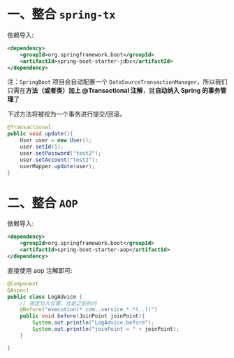 # 一、整合 `spring-tx`

依赖导入:

```xml
<dependency>
    <groupId>org.springframework.boot</groupId>
    <artifactId>spring-boot-starter-jdbc</artifactId>
</dependency>
```

注：`SpringBoot` 项目会自动配置一个 `DataSourceTransactionManager`，所以我们只需在**方法（或者类）加上 @Transactional 注解**，就**自动纳入 Spring 的事务管理**了

下述方法将被视为一个事务进行提交/回滚。

```java
@Transactional
public void update(){
    User user = new User();
    user.setId(1);
    user.setPassword("test2");
    user.setAccount("test2");
    userMapper.update(user);
}
```

# 二、整合 `AOP`

依赖导入:

```xml
<dependency>
    <groupId>org.springframework.boot</groupId>
    <artifactId>spring-boot-starter-aop</artifactId>
</dependency>
```

直接使用 aop 注解即可:

```JAVA
@Component
@Aspect
public class LogAdvice {
	// 指定切入位置，且是之前执行
    @Before("execution(* com..service.*.*(..))")
    public void before(JoinPoint joinPoint){
        System.out.println("LogAdvice.before");
        System.out.println("joinPoint = " + joinPoint);
    }

}
```

